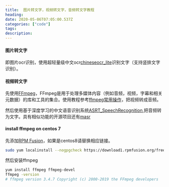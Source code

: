 ```yaml
---
title:  图片转文字，视频转文字，音频转文字教程
heading: 
date: 2020-05-06T07:05:00.537Z
categories: ["code"]
tags: 
description: 
---
```



#### 图片转文字

即图片ocr识别，使用超轻量级中文ocr[chineseocr_lite](https://github.com/ouyanghuiyu/chineseocr_lite)识别文字（支持竖排文字识别）。


#### 视频转文字

先使用[FFmpeg](https://github.com/FFmpeg/FFmpeg)，FFmpeg是用于处理多媒体内容（例如音频，视频，字幕和相关元数据）的库和工具的集合。使用教程参考[ffmpeg常用操作](https://gist.github.com/biezhi/6115ca2dac43b52fb0a349158d8f5086)，把视频转成音频。

然后使用基于深度学习的中文语音识别系统[ASRT_SpeechRecognition](https://github.com/nl8590687/ASRT_SpeechRecognition),把音频转为文字。具有相似功能的开源项目还有[masr](https://github.com/libai3/masr)



#### install ffmpeg on centos 7

先添加[RPM Fusion](https://rpmfusion.org/)，如果是centos8请替换相应链接。  

```bash
sudo yum localinstall --nogpgcheck https://download1.rpmfusion.org/free/el/rpmfusion-free-release-7.noarch.rpm sudo yum localinstall --nogpgcheck https://download1.rpmfusion.org/nonfree/el/rpmfusion-nonfree-release-7.noarch.rpm
```

然后安装ffmpeg  
```bash
yum install ffmpeg ffmpeg-devel
ffmpeg -version
# ffmpeg version 3.4.7 Copyright (c) 2000-2019 the FFmpeg developers
```

